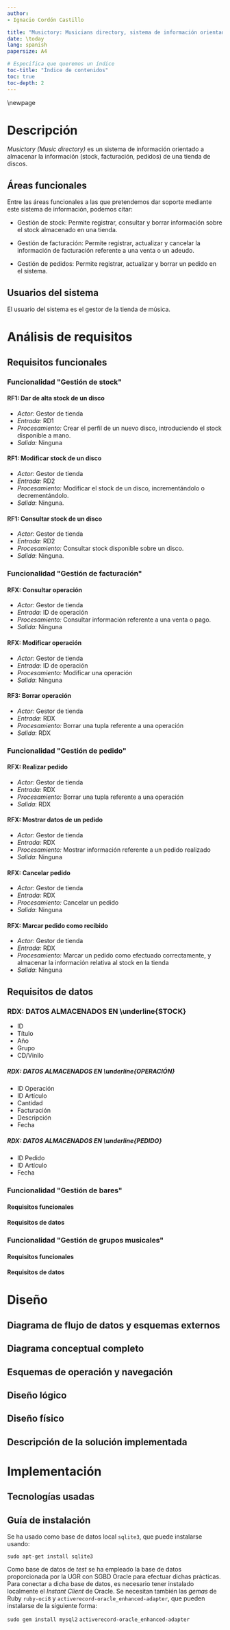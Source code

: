 ```yaml
---
author:
- Ignacio Cordón Castillo

title: "Musictory: Musicians directory, sistema de información orientado al público"
date: \today
lang: spanish
papersize: A4

# Especifica que queremos un índice
toc-title: "Índice de contenidos"
toc: true
toc-depth: 2
---
```


\newpage

# Descripción

*Musictory (Music directory)* es un sistema de información orientado a
almacenar la información (stock, facturación, pedidos) de una
tienda de discos.

## Áreas funcionales

Entre las áreas funcionales a las que pretendemos dar soporte mediante este
sistema de información, podemos citar:

* Gestión de stock: Permite registrar, consultar y borrar información sobre el
stock almacenado en una tienda.

* Gestión de facturación: Permite registrar, actualizar y cancelar la información
de facturación referente a una venta o un adeudo.

* Gestión de pedidos: Permite registrar, actualizar y borrar un pedido en el
sistema.

## Usuarios del sistema

El usuario del sistema es el gestor de la tienda de música.

# Análisis de requisitos

## Requisitos funcionales
### Funcionalidad "Gestión de stock"

#### RF1: Dar de alta stock de un disco

* *Actor:* Gestor de tienda
* *Entrada:* RD1
* *Procesamiento:* Crear el perfil de un nuevo disco, introduciendo el stock
disponible a mano.
* *Salida:* Ninguna

#### RF1: Modificar stock de un disco

* *Actor:* Gestor de tienda
* *Entrada:* RD2
* *Procesamiento:* Modificar el stock de un disco, incrementándolo o decrementándolo.
* *Salida*: Ninguna.

#### RF1: Consultar stock de un disco

* *Actor:* Gestor de tienda
* *Entrada:* RD2
* *Procesamiento:* Consultar stock disponible sobre un disco.
* *Salida*: Ninguna.


### Funcionalidad "Gestión de facturación"

#### RFX: Consultar operación

* *Actor:* Gestor de tienda
* *Entrada:* ID de operación
* *Procesamiento:* Consultar información referente a una venta o pago.
* *Salida:* Ninguna

#### RFX: Modificar operación

* *Actor:* Gestor de tienda
* *Entrada:* ID de operación
* *Procesamiento:* Modificar una operación
* *Salida*: Ninguna

#### RF3: Borrar operación

* *Actor:* Gestor de tienda
* *Entrada:* RDX
* *Procesamiento:* Borrar una tupla referente a una operación
* *Salida*: RDX


### Funcionalidad "Gestión de pedido"

#### RFX: Realizar pedido

* *Actor:* Gestor de tienda
* *Entrada:* RDX
* *Procesamiento:* Borrar una tupla referente a una operación
* *Salida*: RDX

#### RFX: Mostrar datos de un pedido

* *Actor:* Gestor de tienda
* *Entrada:* RDX
* *Procesamiento:* Mostrar información referente a un pedido realizado
* *Salida*: Ninguna

#### RFX: Cancelar pedido

* *Actor:* Gestor de tienda
* *Entrada:* RDX
* *Procesamiento:* Cancelar un pedido
* *Salida*: Ninguna

#### RFX: Marcar pedido como recibido

* *Actor:* Gestor de tienda
* *Entrada:* RDX
* *Procesamiento:* Marcar un pedido como efectuado correctamente, y almacenar
la información relativa al stock en la tienda
* *Salida*: Ninguna


## Requisitos de datos
### RDX: DATOS ALMACENADOS EN \underline{STOCK}

* ID
* Título
* Año
* Grupo
* CD/Vinilo


##### RDX: DATOS ALMACENADOS EN \underline{OPERACIÓN}

* ID Operación
* ID Artículo
* Cantidad
* Facturación
* Descripción
* Fecha

##### RDX: DATOS ALMACENADOS EN \underline{PEDIDO}

* ID Pedido
* ID Artículo
* Fecha

### Funcionalidad "Gestión de bares"

#### Requisitos funcionales

#### Requisitos de datos


### Funcionalidad "Gestión de grupos musicales"

#### Requisitos funcionales

#### Requisitos de datos


# Diseño

## Diagrama de flujo de datos y esquemas externos

## Diagrama conceptual completo

## Esquemas de operación y navegación

## Diseño lógico

## Diseño físico

## Descripción de la solución implementada





# Implementación
## Tecnologías usadas

## Guía de instalación

Se ha usado como base de datos local `sqlite3`, que puede instalarse usando:

`sudo apt-get install sqlite3`

Como base de datos de *test* se ha empleado la base de datos proporcionada por
la UGR con SGBD Oracle para efectuar dichas prácticas. Para conectar a dicha base
de datos, es necesario tener instalado localmente el *Instant Client* de Oracle. Se necesitan también las *gemas* de Ruby `ruby-oci8` y `activerecord-oracle_enhanced-adapter`, que pueden instalarse de la siguiente forma:

`sudo gem install mysql2`
`activerecord-oracle_enhanced-adapter`
